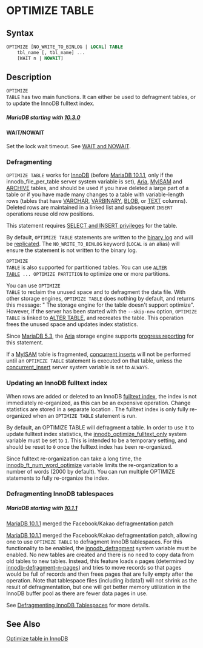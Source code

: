 # OPTIMIZE TABLE

## Syntax

```sql
OPTIMIZE [NO_WRITE_TO_BINLOG | LOCAL] TABLE
    tbl_name [, tbl_name] ...
    [WAIT n | NOWAIT]
```

## Description

<code class="fixed" style="white-space:pre-wrap">OPTIMIZE TABLE</code> has two main functions. It can either be used to defragment tables, or to update the InnoDB fulltext index.

##### MariaDB starting with [10.3.0](/kb/en/mariadb-1030-release-notes/)

#### WAIT/NOWAIT

Set the lock wait timeout. See [WAIT and NOWAIT](/sql-statements-structure/sql-statements/transactions/wait-and-nowait).

### Defragmenting

`OPTIMIZE TABLE` works for [InnoDB](/columns-storage-engines-and-plugins/storage-engines/innodb) (before [MariaDB 10.1.1](/kb/en/mariadb-1011-release-notes/), only if the <a undefined>innodb_file_per_table</a> server system variable is set), [Aria](/columns-storage-engines-and-plugins/storage-engines/aria), [MyISAM](/kb/en/myisam/) and [ARCHIVE](/columns-storage-engines-and-plugins/storage-engines/archive) tables, and should be used if you have deleted a large part of a table or if you have made many changes to a table with variable-length
rows (tables that have [VARCHAR](/columns-storage-engines-and-plugins/data-types/string-data-types/varchar), [VARBINARY](/columns-storage-engines-and-plugins/data-types/string-data-types/varbinary), [BLOB](/columns-storage-engines-and-plugins/data-types/string-data-types/blob), or [TEXT](/columns-storage-engines-and-plugins/data-types/string-data-types/text) columns).  Deleted rows are maintained in a
linked list and subsequent <code class="fixed" style="white-space:pre-wrap">INSERT</code> operations reuse old row positions.

This statement requires [SELECT and INSERT privileges](/sql-statements-structure/sql-statements/account-management-sql-commands/grant) for the table.

By default, `OPTIMIZE TABLE` statements are written to the [binary log](/mariadb-administration/server-monitoring-logs/binary-log) and will be [replicated](/replication). The `NO_WRITE_TO_BINLOG` keyword (`LOCAL` is an alias) will ensure the statement is not written to the binary log.

<code class="fixed" style="white-space:pre-wrap">OPTIMIZE TABLE</code> is also supported for partitioned tables. You
can use 
<code class="highlight fixed" style="white-space:pre-wrap">[ALTER TABLE](/sql-statements-structure/sql-statements/data-definition/alter/alter-table) ... OPTIMIZE PARTITION</code> 
to optimize one or more partitions.

You can use <code class="fixed" style="white-space:pre-wrap">OPTIMIZE TABLE</code> to reclaim the unused
space and to defragment the data file. With other storage engines, `OPTIMIZE TABLE` does nothing by default, and returns this message: " The storage engine for the table doesn't support optimize". However, if the server has been started with the `--skip-new` option, `OPTIMIZE TABLE` is linked to [ALTER TABLE](/sql-statements-structure/sql-statements/data-definition/alter/alter-table), and recreates the table. This operation frees the unused space and updates index statistics.

Since [MariaDB 5.3](/kb/en/what-is-mariadb-53/), the [Aria](/columns-storage-engines-and-plugins/storage-engines/aria) storage engine supports [progress reporting](/kb/en/progress-reporting/) for this statement.

If a [MyISAM](/kb/en/myisam/) table is fragmented, [concurrent inserts](/sql-statements-structure/sql-statements/data-manipulation/inserting-loading-data/concurrent-inserts) will not be performed until an `OPTIMIZE TABLE` statement is executed on that table, unless the [concurrent_insert](/kb/en/server-system-variables/#concurrent_insert) server system variable is set to `ALWAYS`.

### Updating an InnoDB fulltext index

When rows are added or deleted to an InnoDB [fulltext index](/replication/optimization-and-tuning/optimization-and-indexes/full-text-indexes), the index is not immediately re-organized, as this can be an expensive operation. Change statistics are stored in a separate location . The  fulltext index is only fully re-organized when an `OPTIMIZE TABLE` statement is run.

By default, an OPTIMIZE TABLE will defragment a table. In order to use it to update fulltext index statistics, the [innodb_optimize_fulltext_only](/kb/en/xtradbinnodb-server-system-variables/#innodb_optimize_fulltext_only) system variable must be set to `1`. This is intended to be a temporary setting, and should be reset to `0` once the fulltext index has been re-organized.

Since fulltext re-organization can take a long time, the [innodb_ft_num_word_optimize](/kb/en/xtradbinnodb-server-system-variables/#innodb_ft_num_word_optimize) variable limits the re-organization to a number of words (2000 by default).  You can run multiple OPTIMIZE statements to fully re-organize the index.

### Defragmenting InnoDB tablespaces

##### MariaDB starting with [10.1.1](/kb/en/mariadb-1011-release-notes/)

[MariaDB 10.1.1](/kb/en/mariadb-1011-release-notes/) merged the Facebook/Kakao defragmentation patch

[MariaDB 10.1.1](/kb/en/mariadb-1011-release-notes/) merged the Facebook/Kakao defragmentation patch, allowing one to use `OPTIMIZE TABLE` to defragment InnoDB tablespaces. For this functionality to be enabled, the [innodb_defragment](/kb/en/xtradbinnodb-server-system-variables/#innodb_defragment) system variable must be enabled. No new tables are created and there is no need to copy data from old tables to new tables. Instead, this feature loads `n` pages (determined by [innodb-defragment-n-pages](/kb/en/xtradbinnodb-server-system-variables/#innodb_defragment_n_pages)) and tries to move records so that pages would be full of records and then frees pages that are fully empty after the operation. Note that tablespace files (including ibdata1) will not shrink as the result of defragmentation, but one will get better memory utilization in the InnoDB buffer pool as there are fewer data pages in use.

See [Defragmenting InnoDB Tablespaces](/replication/optimization-and-tuning/optimizing-tables/defragmenting-innodb-tablespaces) for more details.

## See Also

[Optimize table in InnoDB](/kb/en/online-ddl-overview/#optimizing-a-table)